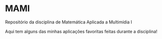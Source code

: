 # MAMI
Repositório da disciplina de Matemática Aplicada a Multimídia I

Aqui tem alguns das minhas aplicações favoritas feitas durante a disciplina!
